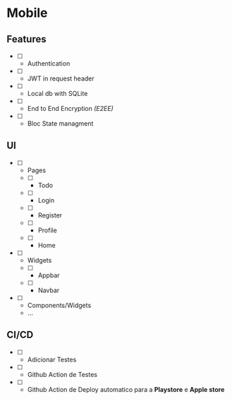 # Mobile

## Features

- [ ] - Authentication
- [ ] - JWT in request header
- [ ] - Local db with SQLite
- [ ] - End to End Encryption _(E2EE)_
- [ ] - Bloc State managment

## UI

- [ ] - Pages
  - [ ] - Todo
  - [ ] - Login
  - [ ] - Register
  - [ ] - Profile
  - [ ] - Home
- [ ] - Widgets
  - [ ] - Appbar
  - [ ] - Navbar
- [ ] - Components/Widgets
  - ...

## CI/CD

- [ ] - Adicionar Testes
- [ ] - Github Action de Testes
- [ ] - Github Action de Deploy automatico para a **Playstore** e **Apple store**
